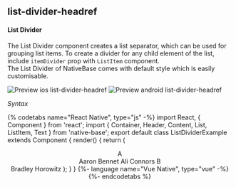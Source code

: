 ## list-divider-headref
#### List Divider

The List Divider component creates a list separator, which can be used for grouping list items. To create a divider for any child element of the list, include <code>itemDivider</code> prop with <code>ListItem</code> component.<br />
The List Divider of NativeBase comes with default style which is easily customisable.

![Preview ios list-divider-headref](https://github.com/GeekyAnts/NativeBase-KitchenSink/raw/v2.6.1/screenshots/ios/list-divider.png)
![Preview android list-divider-headref](https://github.com/GeekyAnts/NativeBase-KitchenSink/raw/v2.6.1/screenshots/android/list-divider.png)

*Syntax*

{% codetabs name="React Native", type="js" -%}
import React, { Component } from 'react';
import { Container, Header, Content, List, ListItem, Text } from 'native-base';
export default class ListDividerExample extends Component {
  render() {
    return (
      <Container>
        <Header />
        <Content>
          <List>
            <ListItem itemDivider>
              <Text>A</Text>
            </ListItem>                    
            <ListItem>
              <Text>Aaron Bennet</Text>
            </ListItem>
            <ListItem>
              <Text>Ali Connors</Text>
            </ListItem>
            <ListItem itemDivider>
              <Text>B</Text>
            </ListItem>  
            <ListItem>
              <Text>Bradley Horowitz</Text>
            </ListItem>
          </List>
        </Content>
      </Container>
    );
  }
}
{%- language name="Vue Native", type="vue" -%}
<template>
  <nb-container>
    <nb-header />
    <nb-content>
      <nb-list>
        <nb-list-item itemDivider>
          <nb-text>A</nb-text>
        </nb-list-item>
        <nb-list-item>
          <nb-text>Aaron Bennet</nb-text>
        </nb-list-item>
        <nb-list-item>
          <nb-text>Ali Connors</nb-text>
        </nb-list-item>
        <nb-list-item itemDivider>
          <nb-text>B</nb-text>
        </nb-list-item>
        <nb-list-item>
          <nb-text>Bradley Horowitz</nb-text>
        </nb-list-item>
      </nb-list>
    </nb-content>
  </nb-container>
</template>
{%- endcodetabs %}
 <p>
    <div id="" class="mobileDevice" style="background: url(&quot;https://docs-v2.nativebase.io/docs/assets/iosphone.png&quot;) no-repeat; padding: 63px 20px 100px 15px; width: 292px; height: 600px;margin:0 auto;float:none;">
        <img src="https://github.com/GeekyAnts/NativeBase-KitchenSink/raw/v2.6.1/screenshots/ios/list-divider.png" alt="" style="display:block !important" />
    </div>
</p>
<br />
